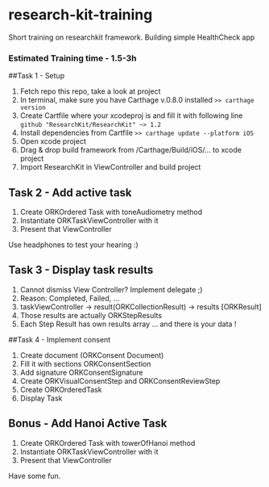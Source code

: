 # research-kit-training
Short training on researchkit framework. Building simple HealthCheck app

### Estimated Training time - 1.5-3h


##Task 1 - Setup

1. Fetch repo this repo, take a look at project
2. In terminal, make sure you have Carthage v.0.8.0 installed
`>> carthage version`
3. Create Cartfile where your xcodeproj is and fill it with following line
`github "ResearchKit/ResearchKit" ~> 1.2`
4. Install dependencies from Cartfile
`>> carthage update --platform iOS`
5. Open xcode project
6. Drag & drop build framework from /Carthage/Build/iOS/… to xcode project
7. Import ResearchKit in ViewController and build project


## Task 2 - Add active task

1. Create ORKOrdered Task with toneAudiometry method
2. Instantiate ORKTaskViewController with it
3. Present that ViewController

Use headphones to test your hearing :) 

## Task 3 - Display task results

1. Cannot dismiss View Controller? Implement delegate ;)
2. Reason: Completed, Failed, …
3. taskViewController -> result(ORKCollectionResult) -> results [ORKResult]
4. Those results are actually ORKStepResults
5. Each Step Result has own results array … and there is your data !

##Task 4 - Implement consent

1. Create document (ORKConsent Document) 
2. Fill it with sections ORKConsentSection
3. Add signature ORKConsentSignature
4. Create ORKVisualConsentStep and ORKConsentReviewStep
5. Create ORKOrderedTask
6. Display Task

## Bonus - Add Hanoi Active Task
1. Create ORKOrdered Task with towerOfHanoi method
2. Instantiate ORKTaskViewController with it
3. Present that ViewController

Have some fun.
